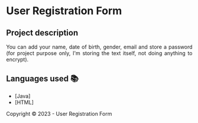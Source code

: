﻿<h1>User Registration Form</h1> 

## Project description

<p align="justify">
    You can add your name, date of birth, gender, email and store a password (for project purpose only, I'm storing the text itself, not doing anything to encrypt).
</p>

## Languages used :books:

- [Java]
- [HTML]

Copyright :copyright: 2023 - User Registration Form
